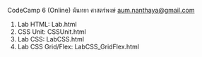 CodeCamp 6 (Online)
นันทยา ศาสตร์พงษ์ 
aum.nanthaya@gmail.com

1. Lab HTML: Lab.html
2. CSS Unit: CSSUnit.html
3. Lab CSS: LabCSS.html
4. Lab CSS Grid/Flex: LabCSS_GridFlex.html